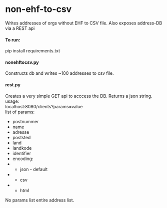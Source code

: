 # non-ehf-to-csv
Writes addresses of orgs without EHF to CSV file.
Also exposes address-DB via a REST api


#### To run:    
pip install requirements.txt    


#### nonehftocsv.py    
Constructs db and writes ~100 addresses to csv file.     


#### rest.py    
Creates a very simple GET api to acccess the DB. Returns a json string.    
usage:    
localhost:8080/clients?params=value    
list of params:    
* postnummer    
* name    
* adresse    
* poststed    
* land    
* landkode    
* identifier    
* encoding:    
* - json - default    
* - csv    
* - html

No params list entire address list.
